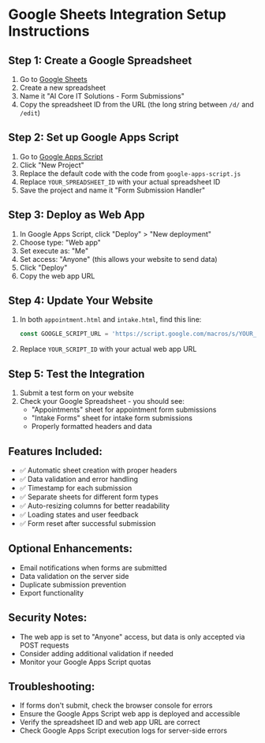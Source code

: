 # Google Sheets Integration Setup Instructions

## Step 1: Create a Google Spreadsheet
1. Go to [Google Sheets](https://sheets.google.com)
2. Create a new spreadsheet
3. Name it "AI Core IT Solutions - Form Submissions"
4. Copy the spreadsheet ID from the URL (the long string between `/d/` and `/edit`)

## Step 2: Set up Google Apps Script
1. Go to [Google Apps Script](https://script.google.com)
2. Click "New Project"
3. Replace the default code with the code from `google-apps-script.js`
4. Replace `YOUR_SPREADSHEET_ID` with your actual spreadsheet ID
5. Save the project and name it "Form Submission Handler"

## Step 3: Deploy as Web App
1. In Google Apps Script, click "Deploy" > "New deployment"
2. Choose type: "Web app"
3. Set execute as: "Me"
4. Set access: "Anyone" (this allows your website to send data)
5. Click "Deploy"
6. Copy the web app URL

## Step 4: Update Your Website
1. In both `appointment.html` and `intake.html`, find this line:
   ```javascript
   const GOOGLE_SCRIPT_URL = 'https://script.google.com/macros/s/YOUR_SCRIPT_ID/exec';
   ```
2. Replace `YOUR_SCRIPT_ID` with your actual web app URL

## Step 5: Test the Integration
1. Submit a test form on your website
2. Check your Google Spreadsheet - you should see:
   - "Appointments" sheet for appointment form submissions
   - "Intake Forms" sheet for intake form submissions
   - Properly formatted headers and data

## Features Included:
- ✅ Automatic sheet creation with proper headers
- ✅ Data validation and error handling
- ✅ Timestamp for each submission
- ✅ Separate sheets for different form types
- ✅ Auto-resizing columns for better readability
- ✅ Loading states and user feedback
- ✅ Form reset after successful submission

## Optional Enhancements:
- Email notifications when forms are submitted
- Data validation on the server side
- Duplicate submission prevention
- Export functionality

## Security Notes:
- The web app is set to "Anyone" access, but data is only accepted via POST requests
- Consider adding additional validation if needed
- Monitor your Google Apps Script quotas

## Troubleshooting:
- If forms don't submit, check the browser console for errors
- Ensure the Google Apps Script web app is deployed and accessible
- Verify the spreadsheet ID and web app URL are correct
- Check Google Apps Script execution logs for server-side errors